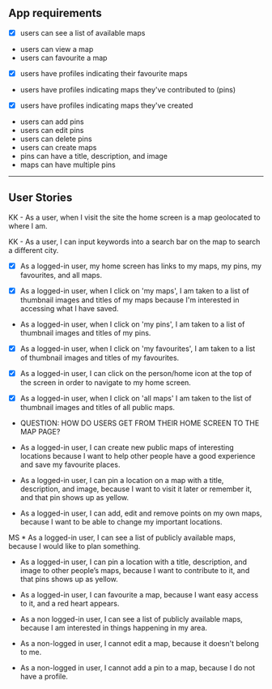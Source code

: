 ## App requirements

- [x] users can see a list of available maps
- users can view a map
- users can favourite a map
- [x] users have profiles indicating their favourite maps
- users have profiles indicating maps they've contributed to (pins)
- [x] users have profiles indicating maps they've created
- users can add pins
- users can edit pins
- users can delete pins
- users can create maps
- pins can have a title, description, and image
- maps can have multiple pins
---
## User Stories

KK - As a user, when I visit the site the home screen is a map geolocated to where I am. 

KK - As a user, I can input keywords into a search bar on the map to search a different city. 



- [x] As a logged-in user, my home screen has links to my maps, my pins, my favourites, and all maps.

- [x] As a logged-in user, when I click on 'my maps', I am taken to a list of thumbnail images and titles of my maps because I'm interested in accessing what I have saved.

* As a logged-in user, when I click on 'my pins', I am taken to a list of thumbnail images and titles of my pins.

- [x] As a logged-in user, when I click on 'my favourites', I am taken to a list of thumbnail images and titles of my favourites.

- [x] As a logged-in user, I can click on the person/home icon at the top of the screen in order to navigate to my home screen.

- [x] As a logged-in user, when I click on 'all maps' I am taken to the list of thumbnail images and titles of all public maps.


* QUESTION: HOW DO USERS GET FROM THEIR HOME SCREEN TO THE MAP PAGE?

* As a logged-in user, I can create new public maps of interesting locations because I want to help other people have a good experience and save my favourite places.

* As a logged-in user, I can pin a location on a map with a title, description, and image, because I want to visit it later or remember it, and that pin shows up as yellow.

* As a logged-in user, I can add, edit and remove points on my own maps, because I want to be able to change my important locations.

MS * As a logged-in user, I can see a list of publicly available maps, because I would like to plan something.

* As a logged-in user, I can pin a location with a title, description, and image to other people’s maps, because I want to contribute to it, and that pins shows up as yellow.

* As a logged-in user, I can favourite a map, because I want easy access to it, and a red heart appears.

* As a non logged-in user, I can see a list of publicly available maps, because I am interested in things happening in my area.

* As a non-logged in user, I cannot edit a map, because it doesn't belong to me.

* As a non-logged in user, I cannot add a pin to a map, because I do not have a profile.
